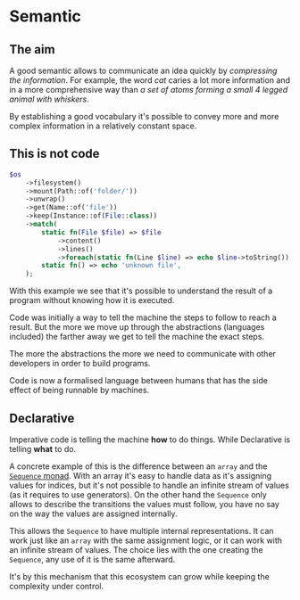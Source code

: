 # Semantic

## The aim

A good semantic allows to communicate an idea quickly by _compressing the information_. For example, the word _cat_ caries a lot more information and in a more comprehensive way than _a set of atoms forming a small 4 legged animal with whiskers_.

By establishing a good vocabulary it's possible to convey more and more complex information in a relatively constant space.

## This is not code

```php
$os
    ->filesystem()
    ->mount(Path::of('folder/'))
    ->unwrap()
    ->get(Name::of('file'))
    ->keep(Instance::of(File::class))
    ->match(
        static fn(File $file) => $file
            ->content()
            ->lines()
            ->foreach(static fn(Line $line) => echo $line->toString()),
        static fn() => echo 'unknown file',
    );
```

With this example we see that it's possible to understand the result of a program without knowing how it is executed.

Code was initially a way to tell the machine the steps to follow to reach a result. But the more we move up through the abstractions (languages included) the farther away we get to tell the machine the exact steps.

The more the abstractions the more we need to communicate with other developers in order to build programs.

Code is now a formalised language between humans that has the side effect of being runnable by machines.

## Declarative

Imperative code is telling the machine **how** to do things. While Declarative is telling **what** to do.

A concrete example of this is the difference between an `array` and the [`Sequence` monad](../getting-started/handling-data/sequence.md). With an array it's easy to handle data as it's assigning values for indices, but it's not possible to handle an infinite stream of values (as it requires to use generators). On the other hand the `Sequence` only allows to describe the transitions the values must follow, you have no say on the way the values are assigned internally.

This allows the `Sequence` to have multiple internal representations. It can work just like an `array` with the same assignment logic, or it can work with an infinite stream of values. The choice lies with the one creating the `Sequence`, any use of it is the same afterward.

It's by this mechanism that this ecosystem can grow while keeping the complexity under control.
